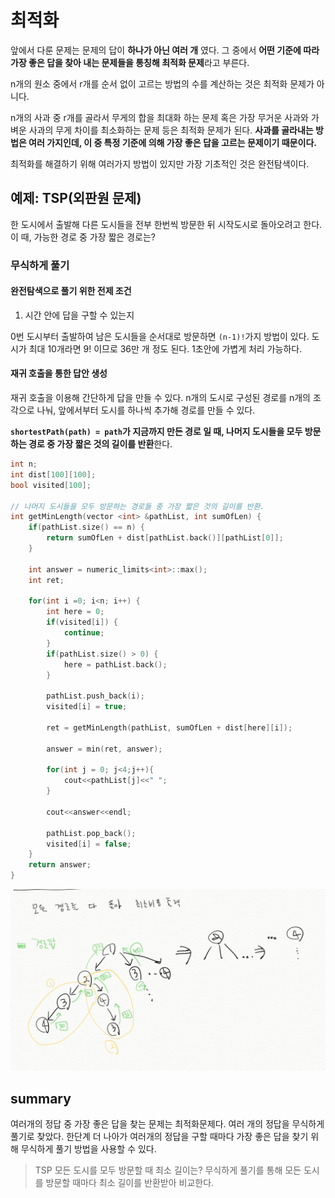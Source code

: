 # 최적화

앞에서 다룬 문제는 문제의 답이 **하나가 아닌 여러 개** 였다. 그 중에서 **어떤 기준에 따라 가장 좋은 답을 찾아 내는 문제들을 통칭해 최적화 문제**라고 부른다. 

n개의 원소 중에서 r개를 순서 없이 고르는 방법의 수를 계산하는 것은 최적화 문제가 아니다. 

n개의 사과 중 r개를 골라서 무게의 합을 최대화 하는 문제 혹은 가장 무거운 사과와 가벼운 사과의 무게 차이를 최소화하는 문제 등은 최적화 문제가 된다. **사과를 골라내는 방법은 여러 가지인데, 이 중 특정 기준에 의해 가장 좋은 답을 고르는 문제이기 때문이다.**

최적화를 해결하기 위해 여러가지 방법이 있지만 가장 기초적인 것은 완전탐색이다. 

## 예제: TSP(외판원 문제)

한 도시에서 출발해 다른 도시들을 전부 한번씩 방문한 뒤 시작도시로 돌아오려고 한다. 이 때, 가능한 경로 중 가장 짧은 경로는?

### 무식하게 풀기

#### 완전탐색으로 풀기 위한 전제 조건

1. 시간 안에 답을 구할 수 있는지

0번 도시부터 출발하여 남은 도시들을 순서대로 방문하면 `(n-1)!`가지 방법이 있다. 도시가 최대 10개라면 9! 이므로 36만 개 정도 된다. 1초안에 가볍게 처리 가능하다.

#### 재귀 호출을 통한 답안 생성

재귀 호출을 이용해 간단하게 답을 만들 수 있다. n개의 도시로 구성된 경로를 n개의 조각으로 나눠, 앞에서부터 도시를 하나씩 추가해 경로를 만들 수 있다. 

**`shortestPath(path) = path`가 지금까지 만든 경로 일 때, 나머지 도시들을 모두 방문하는 경로 중 가장 짧은 것의 길이를 반환**한다. 

```C
int n;
int dist[100][100];
bool visited[100];

// 나머지 도시들을 모두 방문하는 경로들 중 가장 짧은 것의 길이를 반환.
int getMinLength(vector <int> &pathList, int sumOfLen) {
    if(pathList.size() == n) {
        return sumOfLen + dist[pathList.back()][pathList[0]];
    }
    
    int answer = numeric_limits<int>::max();
    int ret;
    
    for(int i =0; i<n; i++) {
        int here = 0;
        if(visited[i]) {
            continue;
        }
        if(pathList.size() > 0) {
            here = pathList.back();
        }
        
        pathList.push_back(i);
        visited[i] = true;
        
        ret = getMinLength(pathList, sumOfLen + dist[here][i]);
        
        answer = min(ret, answer);
        
        for(int j = 0; j<4;j++){
            cout<<pathList[j]<<" ";
        }
        
        cout<<answer<<endl;
        
        pathList.pop_back();
        visited[i] = false;
    }
    return answer;
}
```

![tsp](tsp.png)

## summary

여러개의 정답 중 가장 좋은 답을 찾는 문제는 최적화문제다. 여러 개의 정답을 무식하게 풀기로 찾았다. 한단계 더 나아가 여러개의 정답을 구할 때마다 가장 좋은 답을 찾기 위해 무식하게 풀기 방법을 사용할 수 있다. 

> TSP
> 모든 도시를 모두 방문할 때 최소 길이는?
> 무식하게 풀기를 통해 모든 도시를 방문할 때마다 최소 길이를 반환받아 비교한다. 